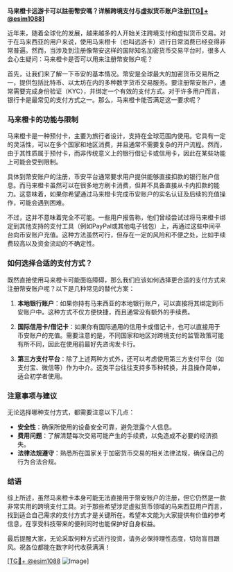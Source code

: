 **马来橙卡远游卡可以註冊幣安嗎？详解跨境支付与虚拟货币账户注册[[TG💪+ @esim1088](https://t.me/s/esim1088)]**

近年来，随着全球化的发展，越来越多的人开始关注跨境支付和虚拟货币交易。对于在马来西亚的用户来说，使用马来橙卡（也叫远游卡）进行日常消费已经变得非常普遍。然而，当涉及到注册像幣安这样的国际知名加密货币交易平台时，很多人会心生疑问：马来橙卡是否可以用来注册幣安账户呢？

首先，让我们来了解一下币安的基本情况。幣安是全球最大的加密货币交易所之一，提供包括比特币、以太坊在内的多种数字货币交易服务。要注册幣安账户，通常需要完成身份验证（KYC），并绑定一个有效的支付方式。对于许多用户而言，银行卡是最常见的支付方式之一。那么，马来橙卡能否满足这一要求呢？

### 马来橙卡的功能与限制

马来橙卡是一种预付卡，主要为旅行者设计，支持在全球范围内使用。它具有一定的灵活性，可以在多个国家和地区消费，并且通常不需要复杂的开户流程。然而，由于其性质属于预付卡，而非传统意义上的银行借记卡或信用卡，因此在某些功能上可能会受到限制。

具体到幣安账户的注册，币安平台通常要求用户提供能够直接扣款的银行账户信息。而马来橙卡虽然可以在很多地方刷卡消费，但并不具备直接从卡内扣款的能力。这意味着，如果你希望通过马来橙卡完成币安账户的实名认证及后续的充值操作，可能会遇到困难。

不过，这并不意味着完全不可能。一些用户报告称，他们曾经尝试过将马来橙卡绑定到其他支持的支付工具（例如PayPal或其他电子钱包）上，再通过这些中间平台向币安账户充值。这种方法虽然可行，但存在一定的风险和不便之处，比如手续费较高以及资金流动的不确定性。

### 如何选择合适的支付方式？

既然直接使用马来橙卡可能面临障碍，那么我们应该如何选择更合适的支付方式来注册幣安账户呢？以下是几种常见的替代方案：

1. **本地银行账户**：如果你持有马来西亚的本地银行账户，可以直接将其绑定到币安账户中。这种方式不仅方便快捷，而且通常没有额外的手续费。

2. **国际信用卡/借记卡**：如果你有国际通用的信用卡或借记卡，也可以直接用于币安账户的充值。需要注意的是，不同国家和地区对跨境支付的监管政策可能有所不同，因此在使用前最好先咨询发卡行。

3. **第三方支付平台**：除了上述两种方式外，还可以考虑使用第三方支付平台（如支付宝、微信等）作为中介。这类平台往往支持多币种转换，并且操作简单，适合初学者使用。

### 注意事项与建议

无论选择哪种支付方式，都需要注意以下几点：

- **安全性**：确保所使用的设备安全可靠，避免泄露个人信息。
- **费用问题**：了解清楚每次交易可能产生的手续费，以免造成不必要的经济损失。
- **法律法规遵守**：熟悉所在国家关于加密货币交易的相关法律法规，确保自己的行为合法合规。

### 结语

综上所述，虽然马来橙卡本身可能无法直接用于幣安账户的注册，但它仍然是一款非常实用的跨境支付工具。对于那些希望涉足虚拟货币领域的马来西亚用户而言，找到适合自己需求的支付方式才是关键所在。希望本文能为大家提供有价值的参考信息，在享受科技带来的便利同时也能保护好自身权益。

最后提醒大家，无论采取何种方式进行投资，请务必保持理性态度，切勿盲目跟风。祝各位都能在数字时代收获满满！

[[TG💪+ @esim1088](https://t.me/s/esim1088) ![Image](https://i.postimg.cc/4NQfJmqS/Snipaste-2025-05-13-00-14-12.png)]
